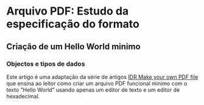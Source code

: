 # Arquivo PDF: Estudo da especificação do formato

## Criação de um Hello World minimo

### Objectos e tipos de dados

Este artigo é uma adaptação da série de artigos [IDR Make your own PDF file](https://blog.idrsolutions.com/2010/09/grow-your-own-pdf-file-part-1-pdf-objects-and-data-types/) que ensina ao leitor como criar um arquivo PDF funcional minimo com o texto "Hello World" usando apenas um editor de texto e um editor de hexadecimal.

